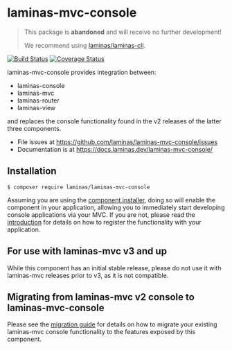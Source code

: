 # laminas-mvc-console

> This package is **abandoned** and will receive no further development!
>
> We recommend using [laminas/laminas-cli](https://docs.laminas.dev/laminas-cli/).

[![Build Status](https://travis-ci.com/laminas/laminas-mvc-console.svg?branch=master)](https://travis-ci.com/laminas/laminas-mvc-console)
[![Coverage Status](https://coveralls.io/repos/github/laminas/laminas-mvc-console/badge.svg?branch=master)](https://coveralls.io/github/laminas/laminas-mvc-console?branch=master)

laminas-mvc-console provides integration between:

- laminas-console
- laminas-mvc
- laminas-router
- laminas-view

and replaces the console functionality found in the v2 releases of the latter
three components.

- File issues at https://github.com/laminas/laminas-mvc-console/issues
- Documentation is at https://docs.laminas.dev/laminas-mvc-console/

## Installation

```console
$ composer require laminas/laminas-mvc-console
```

Assuming you are using the [component
installer](https://docs.laminas.dev/laminas-component-installer), doing so
will enable the component in your application, allowing you to immediately start
developing console applications via your MVC. If you are not, please read the
[introduction](https://docs.laminas.dev/laminas-mvc-console/intro/) for
details on how to register the functionality with your application.

## For use with laminas-mvc v3 and up

While this component has an initial stable release, please do not use it with
laminas-mvc releases prior to v3, as it is not compatible.

## Migrating from laminas-mvc v2 console to laminas-mvc-console

Please see the [migration guide](http://docs.laminas.dev/laminas-mvc-console/migration/v2-to-v3/)
for details on how to migrate your existing laminas-mvc console functionality to
the features exposed by this component.
